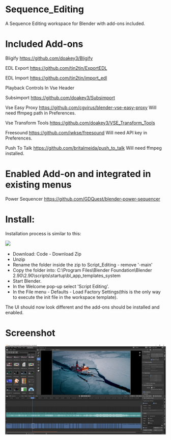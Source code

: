 # Sequence_Editing
A Sequence Editing workspace for Blender with add-ons included.

# Included Add-ons

Bligify https://github.com/doakey3/Bligify

EDL Export https://github.com/tin2tin/ExportEDL

EDL Import https://github.com/tin2tin/import_edl

Playback Controls In Vse Header

Subsimport https://github.com/doakey3/Subsimport

Vse Easy Proxy https://github.com/cgvirus/blender-vse-easy-proxy Will need ffmpeg path in Preferences.

Vse Transform Tools https://github.com/doakey3/VSE_Transform_Tools

Freesound https://github.com/iwkse/freesound Will need API key in Preferences.

Push To Talk https://github.com/britalmeida/push_to_talk Will need ffmpeg installed.

# Enabled Add-on and integrated in existing menus

Power Sequencer https://github.com/GDQuest/blender-power-sequencer

# Install:
Installation process is similar to this:

[![](http://img.youtube.com/vi/ufSyony6eRE/0.jpg)](http://www.youtube.com/watch?v=ufSyony6eRE "")
- Download: Code - Download Zip
- Unzip
- Rename the folder inside the zip to Script_Editing - remove '-main'
- Copy the folder into: C:\Program Files\Blender Foundation\Blender 2.90\2.90\scripts\startup\bl_app_templates_system
- Start Blender.
- In the Welcome pop-up select 'Script Editing'.
- In the File menu - Defaults - Load Factory Settings(this is the only way to execute the init file in the workspace template).

The UI should now look different and the add-ons should be installed and enabled.

# Screenshot
![alt text](https://github.com/tin2tin/Sequence_Editing/blob/main/Sequence_Editing.png?raw=true)
